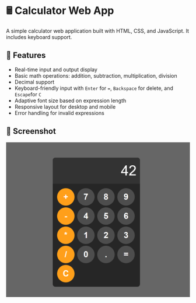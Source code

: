 # 🖩 Calculator Web App

A simple calculator web application built with HTML, CSS, and JavaScript. It includes keyboard support.

## 🔧 Features

- Real-time input and output display
- Basic math operations: addition, subtraction, multiplication, division
- Decimal support
- Keyboard-friendly input with `Enter` for `=`, `Backspace` for delete, and `Escape`for `C`
- Adaptive font size based on expression length
- Responsive layout for desktop and mobile
- Error handling for invalid expressions

## 📸 Screenshot

![Calculator app preview](calculatorscreenshot.PNG)
